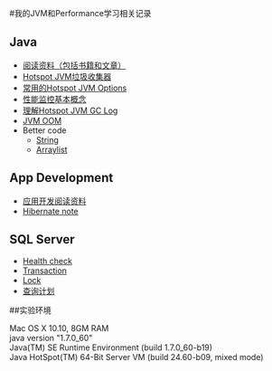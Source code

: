 #我的JVM和Performance学习相关记录

## Java

* [阅读资料（包括书籍和文章）](java_readings.md)
* [Hotspot JVM垃圾收集器](jvm_collectors.md)
* [常用的Hotspot JVM Options](jvm_options.md)
* [性能监控基本概念](性能监控基础.md)
* [理解Hotspot JVM GC Log](understanding_jvm_gc_log.md)
* [JVM OOM](JVM_OOM_Errors.md)
* Better code
	* [String](better_code_-_string.md)
	* [Arraylist](arraylist.md)
	
## App Development

* [应用开发阅读资料](readings_of_app_development.md)
* [Hibernate note](hibernate_note.md)
	
## SQL Server

* [Health check](sql_server_health_check.md)
* [Transaction](sql_server_事务.md)
* [Lock](sql_server_锁.md)
* [查询计划](sql_sever查询计划)

##实验环境

Mac OS X 10.10, 8GM RAM <br />
java version "1.7.0_60" <br />
Java(TM) SE Runtime Environment (build 1.7.0_60-b19) <br />
Java HotSpot(TM) 64-Bit Server VM (build 24.60-b09, mixed mode) <br />

